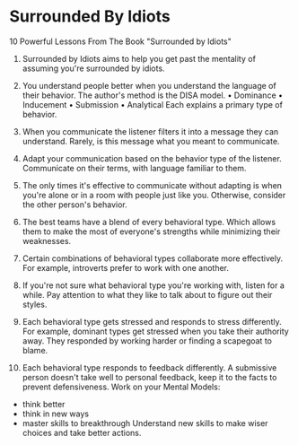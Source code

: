 # Surrounded By Idiots

10 Powerful Lessons From The Book "Surrounded by Idiots"

1. Surrounded by Idiots aims to help you get past the mentality of assuming you're surrounded by idiots.

2. You understand people better when you understand the language of their behavior.
The author's method is the DISA model.
  • Dominance
  • Inducement
  • Submission
  • Analytical
Each explains a primary type of behavior.

3. When you communicate the listener filters it into a message they can understand.
Rarely, is this message what you meant to communicate.

4. Adapt your communication based on the behavior type of the listener.
Communicate on their terms, with language familiar to them.

5. The only times it's effective to communicate without adapting is when you're alone or in a room with people just like you.
Otherwise, consider the other person's behavior.

6. The best teams have a blend of every behavioral type. Which allows them to make the most of everyone's strengths while minimizing their weaknesses.

7. Certain combinations of behavioral types collaborate more effectively.
For example, introverts prefer to work with one another.

8. If you're not sure what behavioral type you're working with, listen for a while.
Pay attention to what they like to talk about to figure out their styles.

9. Each behavioral type gets stressed and responds to stress differently.
For example, dominant types get stressed when you take their authority away.
They responded by working harder or finding a scapegoat to blame.

10. Each behavioral type responds to feedback differently.
A submissive person doesn't take well to personal feedback, keep it to the facts to prevent defensiveness.
Work on your Mental Models:
 - think better
 - think in new ways
 - master skills to breakthrough
Understand new skills to make wiser choices and take better actions.